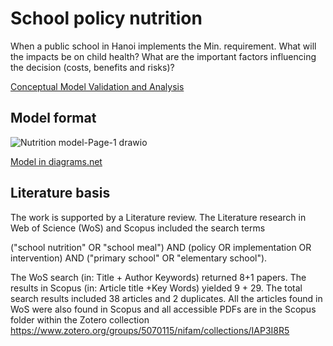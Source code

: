 # School policy nutrition

When a public school in Hanoi implements the Min. requirement. 
What will the impacts be on child health? 
What are the important factors influencing the decision (costs, benefits and risks)?

[Conceptual Model Validation and Analysis](https://htmlpreview.github.io/?https://github.com/kimanh358/HUPH_decision_policy_nutrition/blob/main/index.html
)

## Model format 

![Nutrition model-Page-1 drawio](https://github.com/user-attachments/assets/af118a25-c445-49a2-9a2a-1dbb101f5b45)

[Model in diagrams.net](https://app.diagrams.net/#G144qQEe9xw9CivmahOU0RF0pgV5mcKO2c#%7B%22pageId%22%3A%22cL-EadwzyqhVPFkVlGGw%22%7D
)
## Literature basis

The work is supported by a Literature review. The Literature research in Web of Science (WoS) and Scopus included the search terms 

("school nutrition" OR "school meal") AND (policy OR implementation OR intervention) AND ("primary school" OR "elementary school"). 

The WoS search (in: Title + Author Keywords) returned 8+1 papers. The results in Scopus (in: Article title +Key Words) yielded 9 + 29. The total search results included 38 articles and 2 duplicates. All the articles found in WoS were also found in Scopus and all accessible PDFs are in the Scopus folder within the Zotero collection https://www.zotero.org/groups/5070115/nifam/collections/IAP3I8R5
